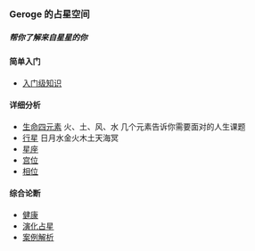 ### Geroge 的占星空间
##### 帮你了解来自星星的你

#### 简单入门
- [入门级知识](https://github.com/soulqw/Astronomic/blob/master/%E5%8D%A0%E6%98%9F%E5%85%A5%E9%97%A8.md)

#### 详细分析
- [生命四元素](https://github.com/soulqw/Astronomic/blob/master/%E7%8E%B0%E4%BB%A3/A_%E5%85%83%E7%B4%A0.png)
  火、土、风、水 几个元素告诉你需要面对的人生课题
- [行星](https://github.com/soulqw/Astronomic/blob/master/%E7%8E%B0%E4%BB%A3/B_%E8%A1%8C%E6%98%9F.png)
  日月水金火木土天海冥
- [星座](https://github.com/soulqw/Astronomic/blob/master/%E7%8E%B0%E4%BB%A3/C_%E6%98%9F%E5%BA%A7.png)
- [宫位](https://github.com/soulqw/Astronomic/blob/master/%E7%8E%B0%E4%BB%A3/D_%E5%AE%AB%E4%BD%8D.png)
- [相位](https://github.com/soulqw/Astronomic/blob/master/%E7%8E%B0%E4%BB%A3/E_%E7%9B%B8%E4%BD%8D.png)

#### 综合论断
- [健康](https://github.com/soulqw/Astronomic/blob/master/%E7%8E%B0%E4%BB%A3/G_%E5%81%A5%E5%BA%B7.png)
- [演化占星](https://www.yuque.com/docs/share/8893be53-fbee-44db-bb9b-a1806d5d4b58)
- [案例解析](https://www.yuque.com/docs/share/a09829ec-54df-4d4e-820c-ee6caed236d7?#)

